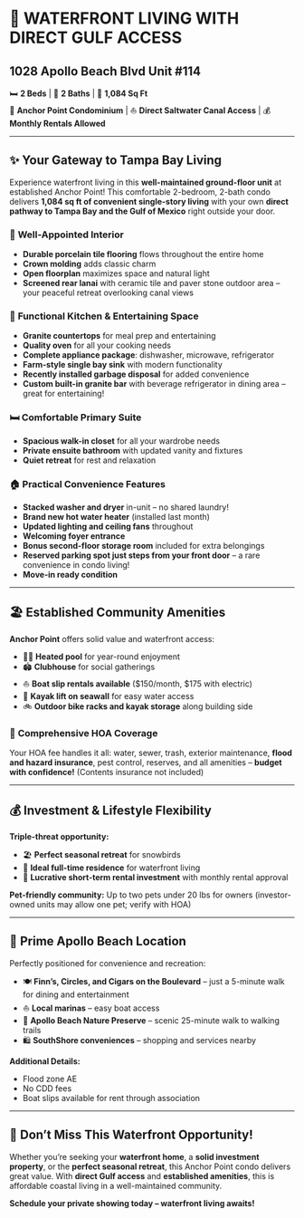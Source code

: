 # 🌊 WATERFRONT LIVING WITH DIRECT GULF ACCESS

## 1028 Apollo Beach Blvd Unit #114

🛏️ **2 Beds** | 🛁 **2 Baths** | 📐 **1,084 Sq Ft**  
🏢 **Anchor Point Condominium** | ⛵ **Direct Saltwater Canal Access** | 💰 **Monthly Rentals Allowed**

-----

## ✨ Your Gateway to Tampa Bay Living

Experience waterfront living in this **well-maintained ground-floor unit** at established Anchor Point! This comfortable 2-bedroom, 2-bath condo delivers **1,084 sq ft of convenient single-story living** with your own **direct pathway to Tampa Bay and the Gulf of Mexico** right outside your door.

### 🏡 **Well-Appointed Interior**

- **Durable porcelain tile flooring** flows throughout the entire home
- **Crown molding** adds classic charm
- **Open floorplan** maximizes space and natural light
- **Screened rear lanai** with ceramic tile and paver stone outdoor area – your peaceful retreat overlooking canal views

### 🍳 **Functional Kitchen & Entertaining Space**

- **Granite countertops** for meal prep and entertaining
- **Quality oven** for all your cooking needs
- **Complete appliance package**: dishwasher, microwave, refrigerator
- **Farm-style single bay sink** with modern functionality
- **Recently installed garbage disposal** for added convenience
- **Custom built-in granite bar** with beverage refrigerator in dining area – great for entertaining!

### 🛏️ **Comfortable Primary Suite**

- **Spacious walk-in closet** for all your wardrobe needs
- **Private ensuite bathroom** with updated vanity and fixtures
- **Quiet retreat** for rest and relaxation

### 🏠 **Practical Convenience Features**

- **Stacked washer and dryer** in-unit – no shared laundry!
- **Brand new hot water heater** (installed last month)
- **Updated lighting and ceiling fans** throughout
- **Welcoming foyer entrance**
- **Bonus second-floor storage room** included for extra belongings
- **Reserved parking spot just steps from your front door** – a rare convenience in condo living!
- **Move-in ready condition**

-----

## 🏖️ **Established Community Amenities**

**Anchor Point** offers solid value and waterfront access:

- 🏊‍♀️ **Heated pool** for year-round enjoyment
- 🏟️ **Clubhouse** for social gatherings
- ⛵ **Boat slip rentals available** ($150/month, $175 with electric)
- 🛶 **Kayak lift on seawall** for easy water access
- 🚲 **Outdoor bike racks and kayak storage** along building side

### 💸 **Comprehensive HOA Coverage**

Your HOA fee handles it all: water, sewer, trash, exterior maintenance, **flood and hazard insurance**, pest control, reserves, and all amenities – **budget with confidence!** (Contents insurance not included)

-----

## 💰 **Investment & Lifestyle Flexibility**

**Triple-threat opportunity:**

- 🏖️ **Perfect seasonal retreat** for snowbirds
- 🏡 **Ideal full-time residence** for waterfront living
- 💼 **Lucrative short-term rental investment** with monthly rental approval

**Pet-friendly community:** Up to two pets under 20 lbs for owners (investor-owned units may allow one pet; verify with HOA)

-----

## 📍 **Prime Apollo Beach Location**

Perfectly positioned for convenience and recreation:

- 🍽️ **Finn’s, Circles, and Cigars on the Boulevard** – just a 5-minute walk for dining and entertainment
- ⛵ **Local marinas** – easy boat access
- 🌿 **Apollo Beach Nature Preserve** – scenic 25-minute walk to walking trails
- 🛍️ **SouthShore conveniences** – shopping and services nearby

**Additional Details:**

- Flood zone AE
- No CDD fees
- Boat slips available for rent through association

-----

## 🎯 **Don’t Miss This Waterfront Opportunity!**

Whether you’re seeking your **waterfront home**, a **solid investment property**, or the **perfect seasonal retreat**, this Anchor Point condo delivers great value. With **direct Gulf access** and **established amenities**, this is affordable coastal living in a well-maintained community.

**Schedule your private showing today – waterfront living awaits!**